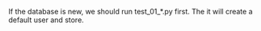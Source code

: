 
If the database is new, we should run test_01_*.py first. The it will create a default user and store. 

